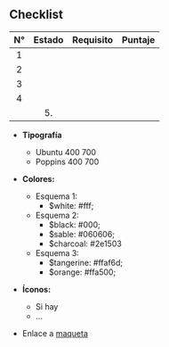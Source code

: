 ## Checklist 

|N°|Estado|Requisito|Puntaje|
|:-------:|:------:|:------:|:------:|
|1|
|2|
|3|
|4|
||5. |

* **Tipografía** 
  * Ubuntu 400 700
  * Poppins 400 700
* **Colores:**
  * Esquema 1:
    * $white: #fff;
  * Esquema 2: 
    * $black: #000;
    * $sable: #060606;
    * $charcoal: #2e1503
  * Esquema 3:
    * $tangerine: #ffaf6d;
    * $orange: #ffa500;
* **Íconos:**
  * Si hay
  * ...

* Enlace a [maqueta](https://xd.adobe.com/spec/dcf92897-39ba-4e9a-4d25-af16b55e2c78-aac8/grid)

